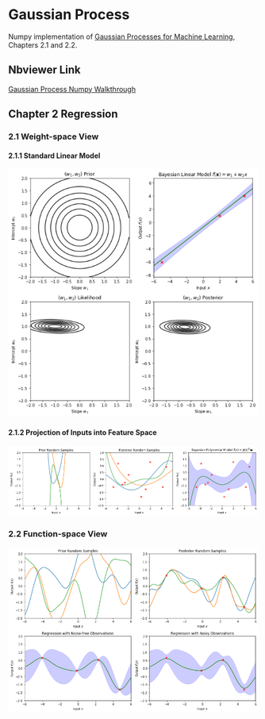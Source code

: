 # Gaussian Process

Numpy implementation of [Gaussian Processes for Machine Learning](http://www.gaussianprocess.org/gpml/chapters/), Chapters 2.1 and 2.2.

## Nbviewer Link

[Gaussian Process Numpy Walkthrough](http://nbviewer.jupyter.org/github/1202kbs/Gaussian-Process/blob/master/Gaussian%20Process%20Regression.ipynb)

## Chapter 2 Regression

### 2.1 Weight-space View

#### 2.1.1 Standard Linear Model

![alt tag](https://github.com/1202kbs/Gaussian-Process/blob/master/assets/1.png)

#### 2.1.2 Projection of Inputs into Feature Space

![alt tag](https://github.com/1202kbs/Gaussian-Process/blob/master/assets/2.png)

### 2.2 Function-space View

![alt tag](https://github.com/1202kbs/Gaussian-Process/blob/master/assets/3.png)
